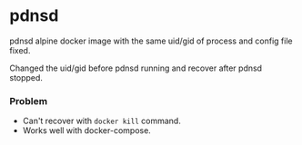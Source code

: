 pdnsd
====

pdnsd alpine docker image with the same uid/gid of process and config file fixed.

Changed the uid/gid before pdnsd running and recover after pdnsd stopped.

### Problem

* Can't recover with ```docker kill``` command.
* Works well with docker-compose.

